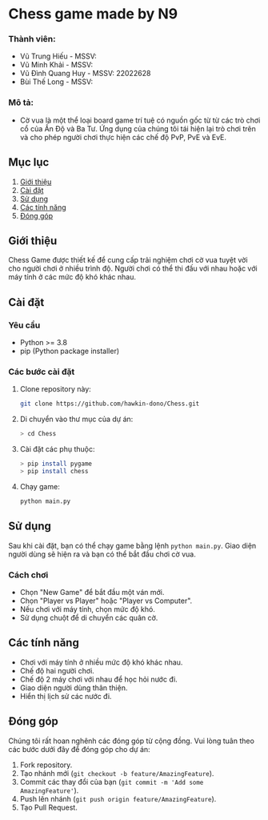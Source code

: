 # Chess game made by N9
### Thành viên:
- Vũ Trung Hiếu - MSSV: 
- Vũ Minh Khải - MSSV:
- Vũ Đình Quang Huy - MSSV: 22022628
- Bùi Thế Long - MSSV:
### Mô tả:
- Cờ vua là một thể loại board game trí tuệ có nguồn gốc từ từ các trò chơi cổ của Ấn Độ và Ba Tư. Ứng dụng của chúng tôi tái hiện lại trò chơi trên và cho phép người chơi thực hiện các chế độ PvP, PvE và EvE.


## Mục lục
1. [Giới thiệu](#giới-thiệu)
2. [Cài đặt](#cài-đặt)
3. [Sử dụng](#sử-dụng)
4. [Các tính năng](#các-tính-năng)
5. [Đóng góp](#đóng-góp)

## Giới thiệu
Chess Game được thiết kế để cung cấp trải nghiệm chơi cờ vua tuyệt vời cho người chơi ở nhiều trình độ. Người chơi có thể thi đấu với nhau hoặc với máy tính ở các mức độ khó khác nhau.

## Cài đặt

### Yêu cầu
- Python >= 3.8
- pip (Python package installer)

### Các bước cài đặt

1. Clone repository này:
    ```bash
    git clone https://github.com/hawkin-dono/Chess.git
    ```
2. Di chuyển vào thư mục của dự án:
    ```bash
    > cd Chess
    ```
3. Cài đặt các phụ thuộc:
    ```bash
    > pip install pygame
    > pip install chess
    ```
4. Chạy game:
    ```bash
    python main.py
    ```

## Sử dụng

Sau khi cài đặt, bạn có thể chạy game bằng lệnh `python main.py`. Giao diện người dùng sẽ hiện ra và bạn có thể bắt đầu chơi cờ vua.

### Cách chơi
- Chọn "New Game" để bắt đầu một ván mới.
- Chọn "Player vs Player" hoặc "Player vs Computer".
- Nếu chơi với máy tính, chọn mức độ khó.
- Sử dụng chuột để di chuyển các quân cờ.

## Các tính năng

- Chơi với máy tính ở nhiều mức độ khó khác nhau.
- Chế độ hai người chơi.
- Chế độ 2 máy chơi với nhau để học hỏi nước đi.
- Giao diện người dùng thân thiện.
- Hiển thị lịch sử các nước đi.

## Đóng góp

Chúng tôi rất hoan nghênh các đóng góp từ cộng đồng. Vui lòng tuân theo các bước dưới đây để đóng góp cho dự án:

1. Fork repository.
2. Tạo nhánh mới (`git checkout -b feature/AmazingFeature`).
3. Commit các thay đổi của bạn (`git commit -m 'Add some AmazingFeature'`).
4. Push lên nhánh (`git push origin feature/AmazingFeature`).
5. Tạo Pull Request.


